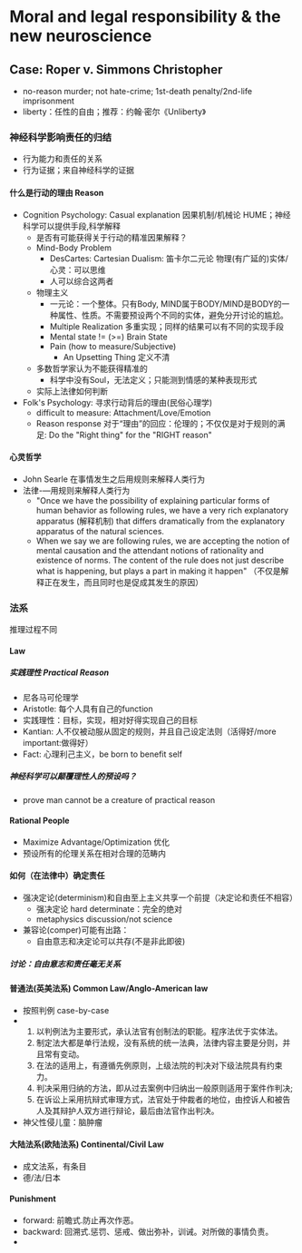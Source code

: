 # Moral and legal responsibility & the new neuroscience
## Case: Roper v. Simmons Christopher
* no-reason murder; not hate-crime; 1st-death penalty/2nd-life imprisonment 
* liberty：任性的自由；推荐：约翰·密尔《Unliberty》
### 神经科学影响责任的归结
* 行为能力和责任的关系
* 行为证据；来自神经科学的证据
#### 什么是行动的理由 Reason
* Cognition Psychology: Casual explanation 因果机制/机械论 HUME；神经科学可以提供手段,科学解释
  - 是否有可能获得关于行动的精准因果解释？
  - Mind-Body Problem 
    - DesCartes: Cartesian Dualism: 笛卡尔二元论 物理(有广延的)实体/心灵：可以思维
    - 人可以综合这两者
  - 物理主义
    - 一元论：一个整体。只有Body, MIND属于BODY/MIND是BODY的一种属性、性质。不需要预设两个不同的实体，避免分开讨论的尴尬。
    - Multiple Realization 多重实现；同样的结果可以有不同的实现手段
    - Mental state != (>=) Brain State
    - Pain (how to measure/Subjective)
      - An Upsetting Thing 定义不清 
  - 多数哲学家认为不能获得精准的
    - 科学中没有Soul，无法定义；只能测到情感的某种表现形式
  - 实际上法律如何判断  
* Folk's Psychology: 寻求行动背后的理由(民俗心理学)
  - difficult to measure: Attachment/Love/Emotion
  - Reason response 对于“理由”的回应：伦理的；不仅仅是对于规则的满足: Do the "Right thing" for the "RIGHT reason"
#### 心灵哲学
* John Searle 在事情发生之后用规则来解释人类行为
* 法律-—用规则来解释人类行为
  - "Once we have the possibility of explaining particular forms of human behavior as following rules, we have a very rich explanatory apparatus (解释机制) that differs dramatically from the explanatory apparatus of the natural sciences.
  - When we say we are following rules, we are accepting the notion of mental causation and the attendant notions of rationality and existence of norms. The content of the rule does not just describe what is happening, but plays a part in making it happen" （不仅是解释正在发生，而且同时也是促成其发生的原因）
### 法系
推理过程不同
#### Law

##### 实践理性 Practical Reason
* 尼各马可伦理学
* Aristotle: 每个人具有自己的function
* 实践理性：目标，实现，相对好得实现自己的目标
* Kantian: 人不仅被动服从固定的规则，并且自己设定法则（活得好/more important:做得好）
* Fact: 心理利己主义，be born to benefit self
##### 神经科学可以颠覆理性人的预设吗？
* prove man cannot be a creature of practical reason
#### Rational People 
* Maximize Advantage/Optimization 优化
* 预设所有的伦理关系在相对合理的范畴内
#### 如何（在法律中）确定责任
- 强决定论(determinism)和自由至上主义共享一个前提（决定论和责任不相容）
  * 强决定论 hard determinate：完全的绝对
  * metaphysics discussion/not science
- 兼容论(comper)可能有出路：
  * 自由意志和决定论可以共存(不是非此即彼)
##### 讨论：自由意志和责任毫无关系


#### 普通法(英美法系) Common Law/Anglo-American law
* 按照判例 case-by-case
*  1. 以判例法为主要形式，承认法官有创制法的职能。程序法优于实体法。
   2. 制定法大都是单行法规，没有系统的统一法典，法律内容主要是分则，并且常有变动。
   3. 在法的适用上，有遵循先例原则，上级法院的判决对下级法院具有约束力。
   4. 判决采用归纳的方法，即从过去案例中归纳出一般原则适用于案件作判决;
   5. 在诉讼上采用抗辩式审理方式，法官处于仲裁者的地位，由控诉人和被告人及其辩护人双方进行辩论，最后由法官作出判决。
* 神父性侵儿童：脑肿瘤
#### 大陆法系(欧陆法系) Continental/Civil Law
* 成文法系，有条目
* 德/法/日本
#### Punishment 
* forward: 前瞻式.防止再次作恶。
* backward: 回溯式.惩罚、惩戒、做出弥补，训诫。对所做的事情负责。
* 
